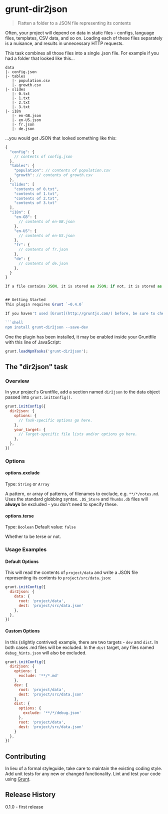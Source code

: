 # grunt-dir2json

> Flatten a folder to a JSON file representing its contents

Often, your project will depend on data in static files - configs, language files, templates, CSV data, and so on. Loading each of these files separately is a nuisance, and results in unnecessary HTTP requests.

This task combines all those files into a single .json file. For example if you had a folder that looked like this...

```
data
|- config.json
|- tables
   |- population.csv
   |- growth.csv
|- slides
   |- 0.txt
   |- 1.txt
   |- 2.txt
   |- 3.txt
|- i18n
   |- en-GB.json
   |- en-US.json
   |- fr.json
   |- de.json
```

...you would get JSON that looked something like this:

```js
{
  "config": {
    // contents of config.json
  },
  "tables": {
    "population": // contents of population.csv
    "growth": // contents of growth.csv
  },
  "slides": [
    "contents of 0.txt",
    "contents of 1.txt",
    "contents of 2.txt",
    "contents of 3.txt"
  ],
  "i18n": {
    "en-GB": {
      // contents of en-GB.json
    },
    "en-US": {
      // contents of en-US.json
    },
    "fr": {
      // contents of fr.json
    },
    "de": {
      // contents of de.json
    },
  }
}

If a file contains JSON, it is stored as JSON; if not, it is stored as text. If a folder only contains items with numeric filenames (as in the case of the `slides` folder above), it will become an array rather than an object.


## Getting Started
This plugin requires Grunt `~0.4.0`

If you haven't used [Grunt](http://gruntjs.com/) before, be sure to check out the [Getting Started](http://gruntjs.com/getting-started) guide, as it explains how to create a [Gruntfile](http://gruntjs.com/sample-gruntfile) as well as install and use Grunt plugins. Once you're familiar with that process, you may install this plugin with this command:

```shell
npm install grunt-dir2json --save-dev
```

One the plugin has been installed, it may be enabled inside your Gruntfile with this line of JavaScript:

```js
grunt.loadNpmTasks('grunt-dir2json');
```

## The "dir2json" task

### Overview
In your project's Gruntfile, add a section named `dir2json` to the data object passed into `grunt.initConfig()`.

```js
grunt.initConfig({
  dir2json: {
    options: {
      // Task-specific options go here.
    },
    your_target: {
      // Target-specific file lists and/or options go here.
    },
  },
})
```

### Options

#### options.exclude
Type: `String` or `Array`

A pattern, or array of patterns, of filenames to exclude, e.g. `**/*/notes.md`. Uses the standard globbing syntax. `.DS_Store` and `Thumbs.db` files will **always** be excluded - you don't need to specify these.

#### options.terse
Type: `Boolean`
Default value: `false`

Whether to be terse or not.

### Usage Examples

#### Default Options
This will read the contents of `project/data` and write a JSON file representing its contents to `project/src/data.json`:

```js
grunt.initConfig({
  dir2json: {
    data: {
      root: 'project/data',
      dest: 'project/src/data.json'
    },
  },
})
```

#### Custom Options
In this (slightly contrived) example, there are two targets - `dev` and `dist`. In both cases .md files will be excluded. In the `dist` target, any files named `debug_hints.json` will also be excluded.

```js
grunt.initConfig({
  dir2json: {
    options: {
      exclude: '**/*.md'
    },
    dev: {
      root: 'project/data',
      dest: 'project/src/data.json'
    },
    dist: {
      options: {
        exclude: '**/*/debug.json'
      },
      root: 'project/data',
      dest: 'project/src/data.json'
    }
  },
})
```

## Contributing
In lieu of a formal styleguide, take care to maintain the existing coding style. Add unit tests for any new or changed functionality. Lint and test your code using [Grunt](http://gruntjs.com/).

## Release History
0.1.0 - first release
